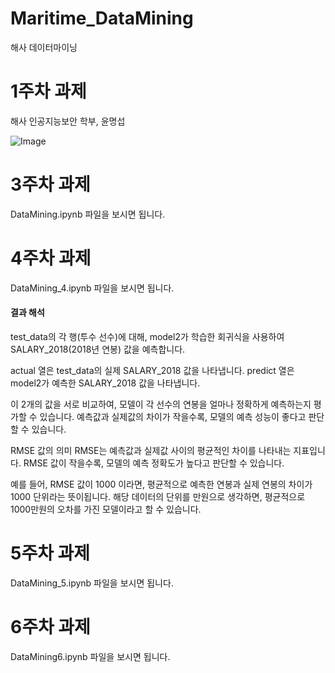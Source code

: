 # Maritime_DataMining
해사 데이터마이닝

# 1주차 과제
해사 인공지능보안 학부, 윤명섭

![Image](https://github.com/user-attachments/assets/1fd108dc-c18c-460c-a297-fb956d3a5702)

# 3주차 과제
DataMining.ipynb 파일을 보시면 됩니다. 

# 4주차 과제
DataMining_4.ipynb 파일을 보시면 됩니다. 
#### 결과 해석
test_data의 각 행(투수 선수)에 대해, model2가 학습한 회귀식을 사용하여 SALARY_2018(2018년 연봉) 값을 예측합니다.

actual 열은 test_data의 실제 SALARY_2018 값을 나타냅니다.
predict 열은 model2가 예측한 SALARY_2018 값을 나타냅니다.

이 2개의 값을 서로 비교하여, 모델이 각 선수의 연봉을 얼마나 정확하게 예측하는지 평가할 수 있습니다. 
예측값과 실제값의 차이가 작을수록, 모델의 예측 성능이 좋다고 판단할 수 있습니다. 

RMSE 값의 의미
RMSE는 예측값과 실제값 사이의 평균적인 차이를 나타내는 지표입니다.
RMSE 값이 작을수록, 모델의 예측 정확도가 높다고 판단할 수 있습니다.

예를 들어, RMSE 값이 1000 이라면, 평균적으로 예측한 연봉과 실제 연봉의 차이가 1000 단위라는 뜻이됩니다. 
해당 데이터의 단위를 만원으로 생각하면, 평균적으로 1000만원의 오차를 가진 모델이라고 할 수 있습니다. 

# 5주차 과제
DataMining_5.ipynb 파일을 보시면 됩니다. 

# 6주차 과제
DataMining6.ipynb 파일을 보시면 됩니다. 


